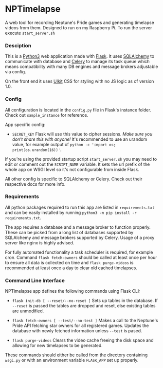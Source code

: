 # NPTimelapse
A web tool for recording Neptune's Pride games and generating timelapse videos from them.
Designed to run on my Raspberry Pi. To run the server execute `start_server.sh`


### Desciption
This is a [Python3](python.org) web application made with
[Flask](flask.palletsprojects.com). It uses [SQLAlchemy](sqlalchemy.org) to communicate
with database and [Celery](docs.celeryproject.org) to manage its task queue which means
compatibility with many DB engines and message brokers adjustable via config.

On the front end it uses [UIkit](getuikit.com) CSS for styling with no JS logic as of
version 1.0.

### Config
All configuration is located in the `config.py` file in Flask's instance folder. Check out
`sample_instance` for reference.

App specific config:
 - `SECRET_KEY`
    Flask will use this value to cipher sessions. _Make sure you don't share
    this with anyone!_ It's recommended to use an urandom value, for example output of
    `python -c 'import os; print(os.urandom(16))'`.

If you're using the provided startup script `start_server.sh` you may need to edit
or comment out the `SCRIPT_NAME` variable. It sets the url prefix of the whole app on
WSGI level so it's not configurable from inside Flask.

All other config is specific to SQLAlchemy or Celery. Check out their respective docs for
more info.

### Requirements
All python packages required to run this app are listed in `requirements.txt` and can be
easily installed by running `python3 -m pip install -r requirements.txt`.

The app requires a database and a message broker to function properly. These can be picked
from a long list of databases supported by SQLAlchemy and message brokers supported by
Celery. Usage of a proxy server like nginx is highly advised.

For fully automated functionality a task scheduler is required, for example cron.
Command `flask fetch-owners` should be called at least once per hour to ensure all data
is collected on time and `flask purge-videos` is recommended at least once a day to clear
old cached timelapses.

### Command Line Interface 
NPTimelapse app defines the following commands using Flask CLI:
 - `flask init-db [ --reset/--no-reset ]`
    Sets up tables in the database. If `--reset` is passed the tables are dropped and
    reset, else existing tables are unmodified.

 - `flask fetch-owners [ --test/--no-test ]`
    Makes a call to the Neptune's Pride API fetching star owners for all registered games.
    Updates the database with newly fetched information unless `--test` is pased.

 - `flask purge-videos`
    Clears the video cache freeing the disk space and allowing for new timelapses to be
    generated.

These commands should either be called from the directory containing `wsgi.py` or with an
environment variable `FLASK_APP` set up properly.
